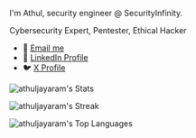 I'm Athul, security engineer @ SecurityInfinity.

Cybersecurity Expert, Pentester, Ethical Hacker

- 📧 [Email me](mailto:athul@securityinfinity.com)
- 🔗 [LinkedIn Profile](https://www.linkedin.com/in/athuljayaram/)
- 🐦 [X Profile](https://x.com/Athul7x)

![athuljayaram's Stats](https://github-readme-stats.vercel.app/api?username=athuljayaram&theme=vue-dark&show_icons=true&hide_border=true&count_private=true)

![athuljayaram's Streak](https://github-readme-streak-stats.herokuapp.com/?user=athuljayaram&theme=vue-dark&hide_border=true)

![athuljayaram's Top Languages](https://github-readme-stats.vercel.app/api/top-langs/?username=athuljayaram&theme=vue-dark&show_icons=true&hide_border=true&layout=compact)



